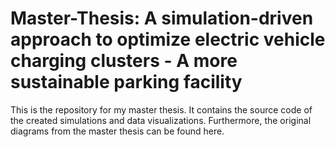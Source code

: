 # Master-Thesis: A simulation-driven approach to optimize electric vehicle charging clusters - A more sustainable parking facility


This is the repository for my master thesis. It contains the source code of the created simulations and data visualizations. 
Furthermore, the original diagrams from the master thesis can be found here. 
